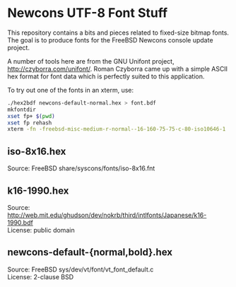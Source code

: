 Newcons UTF-8 Font Stuff
========================

This repository contains a bits and pieces related to fixed-size bitmap fonts.
The goal is to produce fonts for the FreeBSD Newcons console update project.

A number of tools here are from the GNU Unifont project,
http://czyborra.com/unifont/.  Roman Czyborra came up with a simple ASCII hex
format for font data which is perfectly suited to this application.

To try out one of the fonts in an xterm, use:
```sh
./hex2bdf newcons-default-normal.hex > font.bdf
mkfontdir
xset fp+ $(pwd)
xset fp rehash
xterm -fn -freebsd-misc-medium-r-normal--16-160-75-75-c-80-iso10646-1
```

iso-8x16.hex
------------
Source: FreeBSD share/syscons/fonts/iso-8x16.fnt  

k16-1990.hex
------------
Source: http://web.mit.edu/ghudson/dev/nokrb/third/intlfonts/Japanese/k16-1990.bdf  
License: public domain

newcons-default-{normal,bold}.hex
---------------------------------
Source: FreeBSD sys/dev/vt/font/vt_font_default.c  
License: 2-clause BSD
